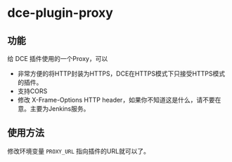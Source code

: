 # dce-plugin-proxy

## 功能

给 DCE 插件使用的一个Proxy，可以

* 非常方便的将HTTP封装为HTTPS，DCE在HTTPS模式下只接受HTTPS模式的插件。
* 支持CORS
* 修改 X-Frame-Options HTTP header，如果你不知道这是什么，请不要在意。主要为Jenkins服务。

## 使用方法

修改环境变量 `PROXY_URL` 指向插件的URL就可以了。
